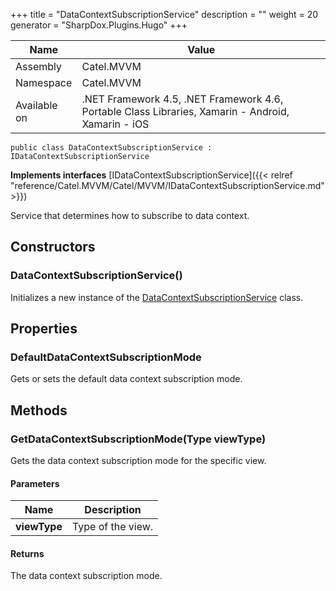 

+++
title = "DataContextSubscriptionService" 
description = ""
weight = 20
generator = "SharpDox.Plugins.Hugo"
+++

Name|Value
---|---
Assembly|Catel.MVVM
Namespace|Catel.MVVM
Available on|.NET Framework 4.5, .NET Framework 4.6, Portable Class Libraries, Xamarin - Android, Xamarin - iOS

```
public class DataContextSubscriptionService : IDataContextSubscriptionService
```

**Implements interfaces**
[IDataContextSubscriptionService]({{< relref "reference/Catel.MVVM/Catel/MVVM/IDataContextSubscriptionService.md" >}})

Service that determines how to subscribe to data context.

## Constructors

### DataContextSubscriptionService()

Initializes a new instance of the [DataContextSubscriptionService](#) class.

## Properties

### DefaultDataContextSubscriptionMode

Gets or sets the default data context subscription mode.

## Methods

### GetDataContextSubscriptionMode(Type viewType)

Gets the data context subscription mode for the specific view.

#### Parameters

Name|Description
---|---
**viewType**|Type of the view.

#### Returns

The data context subscription mode.

